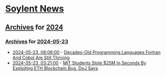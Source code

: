 # [Soylent News](../../../README.md)

## [Archives](../../index.md) for [2024](../index.md)

### [Archives](../../index.md) for [2024-05-23](index.md)

* [2024-05-23, 08:06:00](https://soylentnews.org/article.pl?sid=24/05/21/1049253&from=rss) - [Decades-Old Programming Languages Fortran And Cobol Are Still Thriving](https://soylentnews.org/article.pl?sid=24/05/21/1049253&from=rss)
* [2024-05-23, 03:21:00](https://soylentnews.org/article.pl?sid=24/05/21/1043256&from=rss) - [MIT Students Stole $25M In Seconds By Exploiting ETH Blockchain Bug, DoJ Says ](https://soylentnews.org/article.pl?sid=24/05/21/1043256&from=rss)
